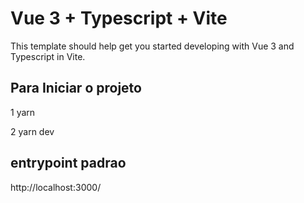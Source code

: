 # Vue 3 + Typescript + Vite

This template should help get you started developing with Vue 3 and Typescript in Vite.

## Para Iniciar o projeto

1 yarn

2 yarn dev

## entrypoint padrao

http://localhost:3000/
